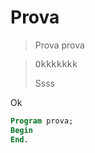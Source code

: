 # Prova

> Prova prova

> <kbd>Okkkkkkk</kbd>
> 
> Ssss

Ok

```pascal
Program prova;
Begin
End.
```
